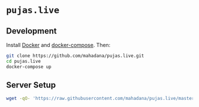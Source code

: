 # `pujas.live`

## Development

Install [Docker](https://docs.docker.com/get-docker/) and
[docker-compose](https://docs.docker.com/compose/install/). Then:

```sh
git clone https://github.com/mahadana/pujas.live.git
cd pujas.live
docker-compose up
```

## Server Setup

```sh
wget -qO- 'https://raw.githubusercontent.com/mahadana/pujas.live/master/server/setup.sh' | bash
```
